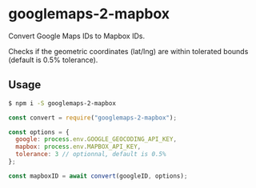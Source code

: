 # googlemaps-2-mapbox

Convert Google Maps IDs to Mapbox IDs.

Checks if the geometric coordinates (lat/lng) are within tolerated bounds (default is 0.5% tolerance).

## Usage

```bash
$ npm i -S googlemaps-2-mapbox
```

```javascript
const convert = require("googlemaps-2-mapbox");

const options = {
  google: process.env.GOOGLE_GEOCODING_API_KEY,
  mapbox: process.env.MAPBOX_API_KEY,
  tolerance: 3 // optionnal, default is 0.5%
};

const mapboxID = await convert(googleID, options);
```

